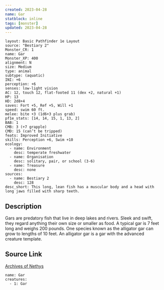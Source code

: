 ```yaml
---
created: 2023-04-28
name: Gar
statblock: inline
tags: [monster]
updated: 2023-04-28
---
```

```statblock
layout: Basic Pathfinder 1e Layout
source: "Bestiary 2"
Monster_CR: 1
name: Gar
Monster_XP: 400
alignment: N
size: Medium
type: animal
subtype: (aquatic)
INI: +6
perception: +6
senses: low-light vision
AC: 12, touch 12, flat-footed 11 (dex +2, natural +1)
HP: 13
HD: 2d8+4
saves: Fort +5, Ref +5, Will +1
speed: swim 60 ft.
melee: bite +3 (1d6+3 plus grab)
pf1e_stats: [14, 14, 15, 1, 13, 2]
BAB: 1
CMB: 3 (+7 grapple)
CMD: 15 (can’t be tripped)
feats: Improved Initiative
skills: Perception +6, Swim +10
ecology:
  - name: Environment
    desc: temperate freshwater
  - name: Organisation
    desc: solitary, pair, or school (3-6)
  - name: Treasure
    desc: none
sources:
  - name: Bestiary 2
    desc: 128
desc_short: This long, lean fish has a muscular body and a head with long jaws filled with sharp teeth.
```
## Description
Gars are predatory fish that live in deep lakes and rivers. Sleek and swift, they regard anything their own size or smaller as food. A typical gar is 7 feet long and weighs 200 pounds. One species known as the alligator gar can grow to lengths of 10 feet. An alligator gar is a gar with the advanced creature template.
## Source Link
[Archives of Nethys](https://aonprd.com/MonsterDisplay.aspx?ItemName=Gar)
```encounter-table
name: Gar
creatures:
  - 1: Gar
```
